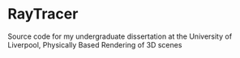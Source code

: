 # RayTracer

Source code for my undergraduate dissertation at the University of Liverpool, Physically Based Rendering of 3D scenes
